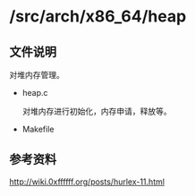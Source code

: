 # /src/arch/x86_64/heap

## 文件说明

对堆内存管理。

- heap.c 

  对堆内存进行初始化，内存申请，释放等。

- Makefile


## 参考资料

http://wiki.0xffffff.org/posts/hurlex-11.html
